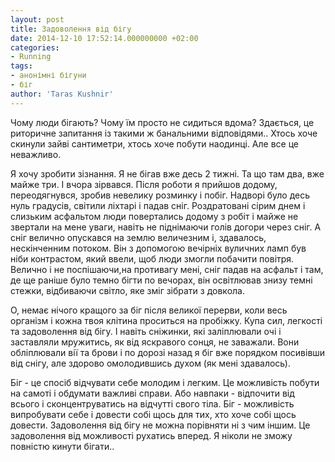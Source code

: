 ```yaml
---
layout: post
title: Задоволення від бігу
date: 2014-12-10 17:52:14.000000000 +02:00
categories:
- Running
tags:
- анонімні бігуни
- біг
author: 'Taras Kushnir'
---
```


Чому люди бігають? Чому їм просто не сидиться вдома? Здається, це риторичне запитання із такими ж банальними відповідями.. Хтось хоче скинули зайві сантиметри, хтось хоче побути наодинці. Але все це неважливо.

Я хочу зробити зізнання. Я не бігав вже десь 2 тижні. Та що там два, вже майже три. І вчора зірвався. Після роботи я прийшов додому, переодягнувся, зробив невелику розминку і побіг. Надворі було десь нуль градусів, світили ліхтарі і падав сніг. Роздратовані сірим днем і слизьким асфальтом люди повертались додому з робіт і майже не звертали на мене уваги, навіть не піднімаючи голів догори через сніг. А сніг велично опускався на землю величезним і, здавалось, нескінченним потоком. Він з допомогою вечірніх вуличних ламп був ніби контрастом, який ввели, щоб люди змогли побачити повітря. Велично і не поспішаючи,на противагу мені, сніг падав на асфальт і там, де ще раніше було темно бігти по вечорах, він освітлював знизу темні стежки, відбиваючи світло, яке зміг зібрати з довкола.

О, немає нічого кращого за біг після великої перерви, коли весь організм і кожна твоя клітина проситься на пробіжку. Купа сил, легкості та задоволення від бігу. І навіть сніжинки, які заліплювали очі і заставляли мружитись, як від яскравого сонця, не заважали. Вони обліплювали вії та брови і по дорозі назад я біг вже порядком посивівши від снігу, але здорово омолодившись духом (як мені здавалось).

Біг - це спосіб відчувати себе молодим і легким. Це можливість побути на самоті і обдумати важливі справи. Або навпаки - відпочити від всього і сконцентруватись на відчутті свого тіла. Біг - можливість випробувати себе і довести собі щось для тих, хто хоче собі щось довести. Задоволення від бігу не можна порівняти ні з чим іншим. Це задоволення від можливості рухатись вперед. Я ніколи не зможу повністю кинути бігати..
